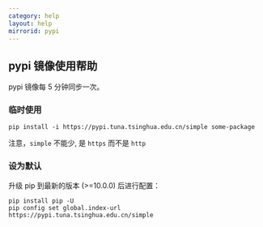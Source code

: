 ```yaml
---
category: help
layout: help
mirrorid: pypi
---
```


## pypi 镜像使用帮助

pypi 镜像每 5 分钟同步一次。

### 临时使用

```
pip install -i https://pypi.tuna.tsinghua.edu.cn/simple some-package
```

注意，`simple` 不能少, 是 `https` 而不是 `http`

### 设为默认

升级 pip 到最新的版本 (>=10.0.0) 后进行配置：

```
pip install pip -U
pip config set global.index-url https://pypi.tuna.tsinghua.edu.cn/simple
```



